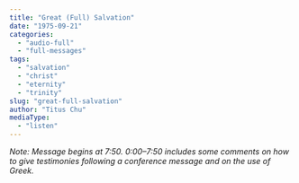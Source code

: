 ```yaml
---
title: "Great (Full) Salvation"
date: "1975-09-21"
categories: 
  - "audio-full"
  - "full-messages"
tags: 
  - "salvation"
  - "christ"
  - "eternity"
  - "trinity"
slug: "great-full-salvation"
author: "Titus Chu"
mediaType: 
  - "listen"
---
```


_Note: Message begins at 7:50. 0:00–7:50 includes some comments on how to give testimonies following a conference message and on the use of Greek._
